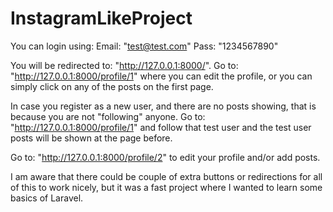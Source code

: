 # InstagramLikeProject
You can login using:
Email: "test@test.com"
Pass: "1234567890"

You will be redirected to: "http://127.0.0.1:8000/".
Go to: "http://127.0.0.1:8000/profile/1" where you can edit the profile, or you can simply click on any of the posts on the first page.

In case you register as a new user, and there are no posts showing, that is because you are not "following" anyone.
Go to: "http://127.0.0.1:8000/profile/1" and follow that test user and the test user posts will be shown at the page before.

Go to: "http://127.0.0.1:8000/profile/2" to edit your profile and/or add posts.

I am aware that there could be couple of extra buttons or redirections for all of this to work nicely, but it was a fast project where I wanted to learn some basics of Laravel.
